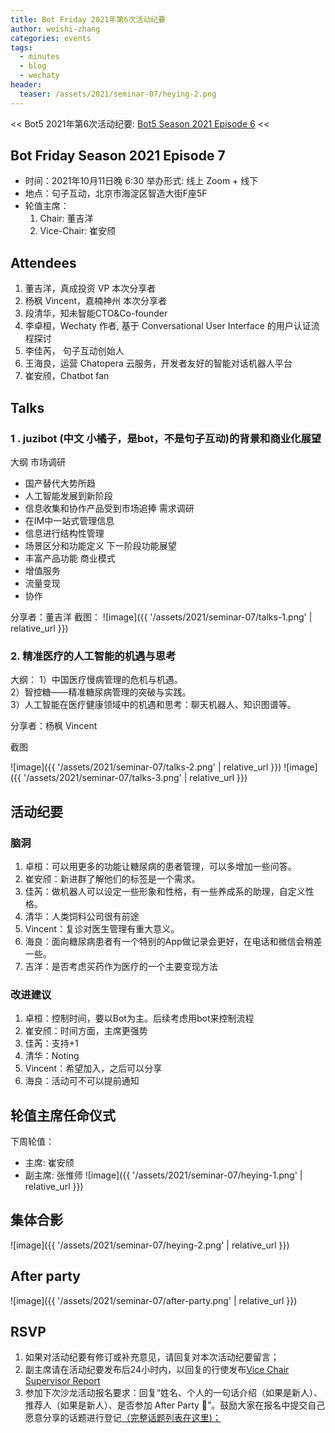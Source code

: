 ```yaml
---
title: Bot Friday 2021年第6次活动纪要
author: weishi-zhang
categories: events
tags:
  - minutes
  - blog
  - wechaty
header:
  teaser: /assets/2021/seminar-07/heying-2.png
---
```


<< Bot5 2021年第6次活动纪要: [Bot5 Season 2021 Episode 6](http://www.bot5.ml/events/seminar-minutes-2021-06/) <<

## Bot Friday Season 2021 Episode 7

- 时间：2021年10月11日晚 6:30 举办形式: 线上 Zoom + 线下
- 地点：句子互动，北京市海淀区智造大街F座5F
- 轮值主席：
  1. Chair: 董吉洋
  2. Vice-Chair: 崔安颀

## Attendees

1. 董吉洋，真成投资 VP 本次分享者
2. 杨枫 Vincent，嘉楠神州 本次分享者
3. 段清华，知未智能CTO&Co-founder
4. 李卓桓，Wechaty 作者, 基于 Conversational User Interface 的用户认证流程探讨
5. 李佳芮， 句子互动创始人
6. 王海良，运营 Chatopera 云服务，开发者友好的智能对话机器人平台
7. 崔安颀，Chatbot fan

## Talks

### 1 . juzibot (中文 小橘子，是bot，不是句子互动)的背景和商业化展望

大纲
市场调研

- 国产替代大势所趋
- 人工智能发展到新阶段
- 信息收集和协作产品受到市场追捧
需求调研
- 在IM中一站式管理信息
- 信息进行结构性管理
- 场景区分和功能定义
下一阶段功能展望
- 丰富产品功能
商业模式
- 增值服务
- 流量变现
- 协作

分享者：董吉洋
截图：
![image]({{ '/assets/2021/seminar-07/talks-1.png' | relative_url }})

### 2. 精准医疗的人工智能的机遇与思考

大纲：
1）中国医疗慢病管理的危机与机遇。  
2）智控糖——精准糖尿病管理的突破与实践。  
3）人工智能在医疗健康领域中的机遇和思考：聊天机器人、知识图谱等。  

分享者：杨枫 Vincent

截图

![image]({{ '/assets/2021/seminar-07/talks-2.png' | relative_url }})
![image]({{ '/assets/2021/seminar-07/talks-3.png' | relative_url }})

## 活动纪要

### 脑洞

1. 卓桓：可以用更多的功能让糖尿病的患者管理，可以多增加一些问答。
2. 崔安颀：新进群了解他们的标签是一个需求。
3. 佳芮：做机器人可以设定一些形象和性格，有一些养成系的助理，自定义性格。
4. 清华：人类饲料公司很有前途
5. Vincent：复诊对医生管理有重大意义。
6. 海良：面向糖尿病患者有一个特别的App做记录会更好，在电话和微信会稍差一些。
7. 吉洋：是否考虑买药作为医疗的一个主要变现方法

### 改进建议

1. 卓桓：控制时间，要以Bot为主。后续考虑用bot来控制流程
2. 崔安颀：时间方面，主席更强势
3. 佳芮：支持+1
4. 清华：Noting
5. Vincent：希望加入，之后可以分享
6. 海良：活动可不可以提前通知

## 轮值主席任命仪式

下周轮值：

- 主席: 崔安颀
- 副主席: 张惟师
![image]({{ '/assets/2021/seminar-07/heying-1.png' | relative_url }})

## 集体合影

![image]({{ '/assets/2021/seminar-07/heying-2.png' | relative_url }})

## After party

![image]({{ '/assets/2021/seminar-07/after-party.png' | relative_url }})

## RSVP

1. 如果对活动纪要有修订或补充意见，请回复对本次活动纪要留言；
2. 副主席请在活动纪要发布后24小时内，以回复的行使发布[Vice Chair Supervisor Report](http://bot5.ml/manuals/chair/#vice-chair-supervisor-report)
3. 参加下次沙龙活动报名要求：回复“姓名、个人的一句话介绍（如果是新人）、推荐人（如果是新人）、是否参加 After Party 🍻”。鼓励大家在报名中提交自己愿意分享的话题进行登记[（完整话题列表在这里)；](http://bot5.ml/talks/)
